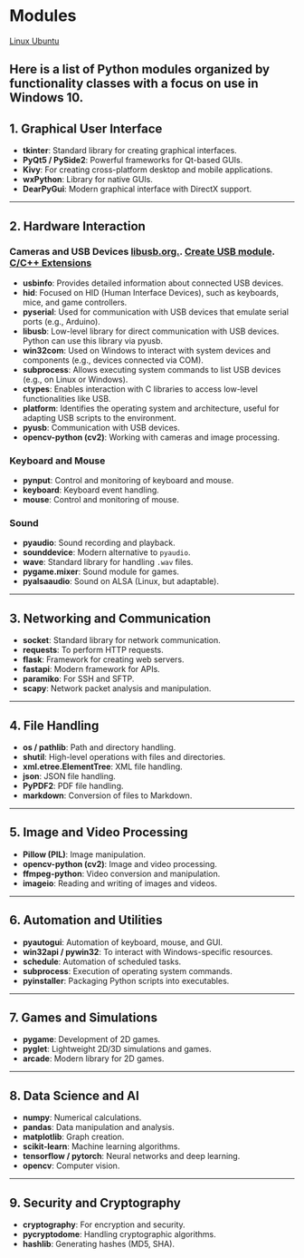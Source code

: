 # Modules
[Linux Ubuntu](https://github.com/0joseDark/modules/blob/main/doc-en/linux.md)

Here is a list of **Python modules organized by functionality classes** with a focus on use in **Windows 10**.
---

## **1. Graphical User Interface**
- **tkinter**: Standard library for creating graphical interfaces.
- **PyQt5 / PySide2**: Powerful frameworks for Qt-based GUIs.
- **Kivy**: For creating cross-platform desktop and mobile applications.
- **wxPython**: Library for native GUIs.
- **DearPyGui**: Modern graphical interface with DirectX support.

---

## **2. Hardware Interaction**
### **Cameras and USB Devices** [libusb.org.](https://libusb.info/). [Create USB module](https://github.com/0joseDark/modules/blob/main/make-module-USB.md). [C/C++ Extensions](https://github.com/0joseDark/my-python-book/blob/main/doc-pt/Extensoes-C.md)
- **usbinfo**: Provides detailed information about connected USB devices.
- **hid**: Focused on HID (Human Interface Devices), such as keyboards, mice, and game controllers.
- **pyserial**: Used for communication with USB devices that emulate serial ports (e.g., Arduino).
- **libusb**: Low-level library for direct communication with USB devices. Python can use this library via pyusb.
- **win32com**: Used on Windows to interact with system devices and components (e.g., devices connected via COM).
- **subprocess**: Allows executing system commands to list USB devices (e.g., on Linux or Windows).
- **ctypes**: Enables interaction with C libraries to access low-level functionalities like USB.
- **platform**: Identifies the operating system and architecture, useful for adapting USB scripts to the environment.
- **pyusb**: Communication with USB devices.
- **opencv-python (cv2)**: Working with cameras and image processing.

### **Keyboard and Mouse**
- **pynput**: Control and monitoring of keyboard and mouse.
- **keyboard**: Keyboard event handling.
- **mouse**: Control and monitoring of mouse.

### **Sound**
- **pyaudio**: Sound recording and playback.
- **sounddevice**: Modern alternative to `pyaudio`.
- **wave**: Standard library for handling `.wav` files.
- **pygame.mixer**: Sound module for games.
- **pyalsaaudio**: Sound on ALSA (Linux, but adaptable).

---

## **3. Networking and Communication**
- **socket**: Standard library for network communication.
- **requests**: To perform HTTP requests.
- **flask**: Framework for creating web servers.
- **fastapi**: Modern framework for APIs.
- **paramiko**: For SSH and SFTP.
- **scapy**: Network packet analysis and manipulation.

---

## **4. File Handling**
- **os / pathlib**: Path and directory handling.
- **shutil**: High-level operations with files and directories.
- **xml.etree.ElementTree**: XML file handling.
- **json**: JSON file handling.
- **PyPDF2**: PDF file handling.
- **markdown**: Conversion of files to Markdown.

---

## **5. Image and Video Processing**
- **Pillow (PIL)**: Image manipulation.
- **opencv-python (cv2)**: Image and video processing.
- **ffmpeg-python**: Video conversion and manipulation.
- **imageio**: Reading and writing of images and videos.

---

## **6. Automation and Utilities**
- **pyautogui**: Automation of keyboard, mouse, and GUI.
- **win32api / pywin32**: To interact with Windows-specific resources.
- **schedule**: Automation of scheduled tasks.
- **subprocess**: Execution of operating system commands.
- **pyinstaller**: Packaging Python scripts into executables.

---

## **7. Games and Simulations**
- **pygame**: Development of 2D games.
- **pyglet**: Lightweight 2D/3D simulations and games.
- **arcade**: Modern library for 2D games.

---

## **8. Data Science and AI**
- **numpy**: Numerical calculations.
- **pandas**: Data manipulation and analysis.
- **matplotlib**: Graph creation.
- **scikit-learn**: Machine learning algorithms.
- **tensorflow / pytorch**: Neural networks and deep learning.
- **opencv**: Computer vision.

---

## **9. Security and Cryptography**
- **cryptography**: For encryption and security.
- **pycryptodome**: Handling cryptographic algorithms.
- **hashlib**: Generating hashes (MD5, SHA).
